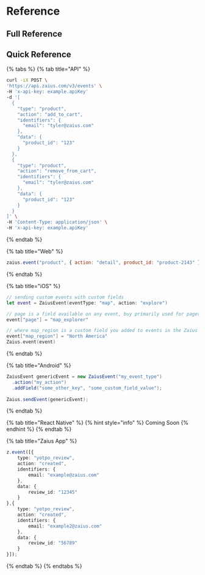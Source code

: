 # Reference

## Full Reference

## Quick Reference

{% tabs %}
{% tab title="API" %}
```bash
curl -iX POST \
'https://api.zaius.com/v3/events' \
-H 'x-api-key: example.apiKey'
-d '[
  {
    "type": "product",
    "action": "add_to_cart",
    "identifiers": {
      "email": "tyler@zaius.com"
    },
    "data": {
      "product_id": "123"
    }
  },
  {
    "type": "product",
    "action": "remove_from_cart",
    "identifiers": {
      "email": "tyler@zaius.com"
    },
    "data": {
      "product_id": "123"
    }
  }
]' \
-H 'Content-Type: application/json' \
-H 'x-api-key: example.apiKey'
```
{% endtab %}

{% tab title="Web" %}
```javascript
zaius.event("product", { action: "detail", product_id: "product-2143" });
```
{% endtab %}

{% tab title="iOS" %}
```swift
// sending custom events with custom fields
let event = ZaiusEvent(eventType: "map", action: "explore")

// page is a field available on any event, buy primarily used for pageviews
event["page"] = "map_explorer"

// where map_region is a custom field you added to events in the Zaius App
event["map_region"] = "North America"
Zaius.event(event)
```
{% endtab %}

{% tab title="Android" %}
```java
ZaiusEvent genericEvent = new ZaiusEvent("my_event_type")
  .action("my_action")
  .addField("some_other_key", "some_custom_field_value");
  
Zaius.sendEvent(genericEvent);
```
{% endtab %}

{% tab title="React Native" %}
{% hint style="info" %}
Coming Soon
{% endhint %}
{% endtab %}

{% tab title="Zaius App" %}
```typescript
z.event([{
    type: "yotpo_review", 
    action: "created", 
    identifiers: {
        email: "example@zaius.com"
    }, 
    data: {
        review_id: "12345"
    }
},{
    type: "yotpo_review", 
    action: "created", 
    identifiers: {
        email: "example2@zaius.com"
    }, 
    data: {
        review_id: "56789"
    }
}]);
```
{% endtab %}
{% endtabs %}


